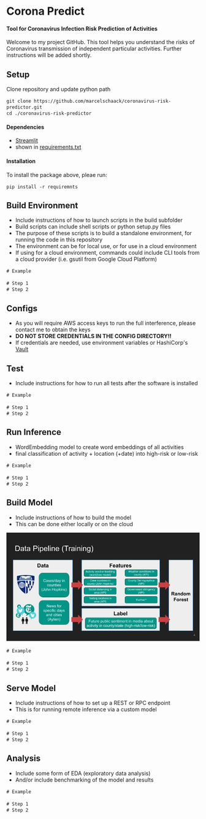 # Corona Predict
#### Tool for Coronavirus Infection Risk Prediction of Activities

Welcome to my project GitHub.
This tool helps you understand the risks of Coronavirus transmission of independent particular activities.
Further instructions will be added shortly.


## Setup
Clone repository and update python path
```
git clone https://github.com/marcelschaack/coronavirus-risk-predictor.git
cd ./coronavirus-risk-predictor
```


#### Dependencies

- [Streamlit](https://streamlit.io)
- shown in [requirements.txt](https://github.com/marcelschaack/coronavirus-risk-predictor/blob/master/requirements.txt)


#### Installation
To install the package above, pleae run:
```shell
pip install -r requiremnts
```

## Build Environment
- Include instructions of how to launch scripts in the build subfolder
- Build scripts can include shell scripts or python setup.py files
- The purpose of these scripts is to build a standalone environment, for running the code in this repository
- The environment can be for local use, or for use in a cloud environment
- If using for a cloud environment, commands could include CLI tools from a cloud provider (i.e. gsutil from Google Cloud Platform)
```
# Example

# Step 1
# Step 2
```

## Configs
- As you will require AWS access keys to run the full interference, please contact me to obtain the keys
- **DO NOT STORE CREDENTIALS IN THE CONFIG DIRECTORY!!**
- If credentials are needed, use environment variables or HashiCorp's [Vault](https://www.vaultproject.io/)


## Test
- Include instructions for how to run all tests after the software is installed
```
# Example

# Step 1
# Step 2
```

## Run Inference
- WordEmbedding model to create word embeddings of all activities
- final classification of activity + location (+date) into high-risk or low-risk
```
# Example

# Step 1
# Step 2
```

## Build Model
- Include instructions of how to build the model
- This can be done either locally or on the cloud

![Failed to load](/static/data_training_pipeline.jpg?raw=true "Data Training Pipeline")
```
# Example

# Step 1
# Step 2
```

## Serve Model
- Include instructions of how to set up a REST or RPC endpoint
- This is for running remote inference via a custom model
```
# Example

# Step 1
# Step 2
```

## Analysis
- Include some form of EDA (exploratory data analysis)
- And/or include benchmarking of the model and results
```
# Example

# Step 1
# Step 2
```
